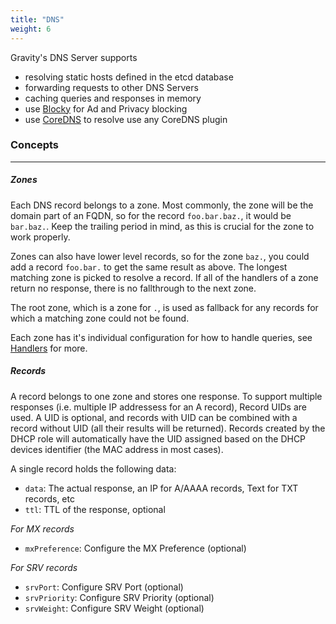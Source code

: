 ```yaml
---
title: "DNS"
weight: 6
---
```


Gravity's DNS Server supports

- resolving static hosts defined in the etcd database
- forwarding requests to other DNS Servers
- caching queries and responses in memory
- use [Blocky](https://0xerr0r.github.io/blocky/) for Ad and Privacy blocking
- use [CoreDNS](https://github.com/coredns/coredns) to resolve use any CoreDNS plugin

### Concepts

---

##### Zones

Each DNS record belongs to a zone. Most commonly, the zone will be the domain part of an FQDN, so for the record `foo.bar.baz.`, it would be `bar.baz.`. Keep the trailing period in mind, as this is crucial for the zone to work properly.

Zones can also have lower level records, so for the zone `baz.`, you could add a record `foo.bar.` to get the same result as above. The longest matching zone is picked to resolve a record. If all of the handlers of a zone return no response, there is no fallthrough to the next zone.

The root zone, which is a zone for `.`, is used as fallback for any records for which a matching zone could not be found.

Each zone has it's individual configuration for how to handle queries, see [Handlers](./handlers) for more.

##### Records

A record belongs to one zone and stores one response. To support multiple responses (i.e. multiple IP addressess for an A record), Record UIDs are used. A UID is optional, and records with UID can be combined with a record without UID (all their results will be returned). Records created by the DHCP role will automatically have the UID assigned based on the DHCP devices identifier (the MAC address in most cases).

A single record holds the following data:

- `data`: The actual response, an IP for A/AAAA records, Text for TXT records, etc
- `ttl`: TTL of the response, optional

_For MX records_

- `mxPreference`: Configure the MX Preference (optional)

_For SRV records_

- `srvPort`: Configure SRV Port (optional)
- `srvPriority`: Configure SRV Priority (optional)
- `srvWeight`: Configure SRV Weight (optional)
